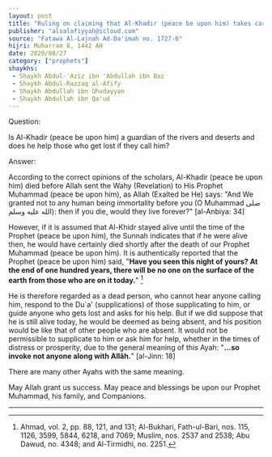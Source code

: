 ```yaml
---
layout: post
title: "Ruling on claiming that Al-Khadir (peace be upon him) takes care of people in rivers and deserts"
publisher: "alsalafiyyah@icloud.com"
source: "Fatawa Al-Lajnah Ad-Da'imah no. 1727-6"
hijri: Muharram 8, 1442 AH
date: 2020/08/27
category: ["prophets"]
shaykhs: 
 - Shaykh Abdul-'Aziz ibn 'Abdullah ibn Baz
 - Shaykh Abdul-Razzaq al-Afify
 - Shaykh Abdullah ibn Ghudayyan
 - Shaykh Abdullah ibn Qa'ud
---
```


Question: 

Is Al-Khadir (peace be upon him) a guardian of the rivers and deserts and does he help those who get lost if they call him?

Answer:

According to the correct opinions of the scholars, Al-Khadir (peace be upon him) died before Allah sent the Wahy (Revelation) to His Prophet Muhammad (peace be upon him), as Allah (Exalted be He) says: "And We granted not to any human being immortality before you (O Muhammad صلى الله عليه وسلم): then if you die, would they live forever?" [al-Anbiya: 34] 

However, if it is assumed that Al-Khidr stayed alive until the time of the Prophet (peace be upon him), the Sunnah indicates that if he were alive then, he would have certainly died shortly after the death of our Prophet Muhammad (peace be upon him). It is authentically reported that the Prophet (peace be upon him) said, "**Have you seen this night of yours? At the end of one hundred years, there will be no one on the surface of the earth from those who are on it today.**" [^1] 

He is therefore regarded as a dead person, who cannot hear anyone calling him, respond to the Du`a' (supplications) of those supplicating to him, or guide anyone who gets lost and asks for his help. But if we did suppose that he is still alive today, he would be deemed as being absent, and his position would be like that of other people who are absent. It would not be permissible to supplicate to him or ask him for help, whether in the times of distress or prosperity, due to the general meaning of this Ayah: "**...so invoke not anyone along with Allâh.**" [al-Jinn: 18]

There are many other Ayahs with the same meaning.

May Allah grant us success. May peace and blessings be upon our Prophet Muhammad, his family, and Companions.

---
[^1]: Ahmad, vol. 2, pp. 88, 121, and 131; Al-Bukhari, Fath-ul-Bari, nos. 115, 1126, 3599, 5844, 6218, and 7069; Muslim, nos. 2537 and 2538; Abu Dawud, no. 4348; and Al-Tirmidhi, no. 2251.
